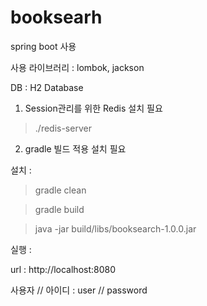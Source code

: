 # booksearh

spring boot 사용

사용 라이브러리 : lombok, jackson

DB : H2 Database


1. Session관리를 위한 Redis 설치 필요

> ./redis-server


2. gradle 빌드 적용 설치 필요

설치 :

> gradle clean

> gradle build

> java -jar build/libs/booksearch-1.0.0.jar

실행 :

url : http://localhost:8080

사용자 // 아이디 : user // password


